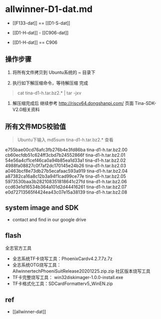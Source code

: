 

# allwinner-D1-dat.md

- [[F133-dat]] == [[D1-S-dat]] 

- [[D1-H-dat]] - [[C906-dat]]

- [[D1-H-dat]] == C906 





## 操作步骤

1. 将所有文件拷贝到 Ubuntu系统的 ~ 目录下

2. 执行如下解压缩命令，等待解压缩 完成

>   cat tina-d1-h.tar.bz2.* | tar -jxv
> 
1. 解压缩完成后 继续参考 http://riscv64.dongshanpi.com/ 页面 Tina-SDK-V2.0相关资料

## 所有文件MD5校验值

> Ubuntu下输入 md5sum tina-d1-h.tar.bz2.* 查看

e755bae00cd76afc3fb276b4e3fd86ba  tina-d1-h.tar.bz2.00
cb60ecfdb51c624ff3cbd7b24552866f  tina-d1-h.tar.bz2.01
54e56a4cf1cef46ca0a94b85ea1d33a1  tina-d1-h.tar.bz2.02
4988fa08827c0f7af2dc170145e24b26  tina-d1-h.tar.bz2.03
a0463bcf8e73db27b5ecafaac593a919  tina-d1-h.tar.bz2.04
a87382ca16a8c12b3a94f1cad99ce77e  tina-d1-h.tar.bz2.05
5973530baa3b282108351818641c27fd  tina-d1-h.tar.bz2.06
ccd63e1d16534b364a101d2d44416261  tina-d1-h.tar.bz2.07
e0d72713565f4424ea43c07e15a38139  tina-d1-h.tar.bz2.08


## system image and SDK 

- contact and find in our google drive 

## flash 

全志官方工具
- 全志系统TF卡烧写工具：PhoenixCardv4.2.7.7z.7z
- 全志系统OTG烧写工具：AllwinnertechPhoeniSuitRelease20201225.zip.zip
社区版本烧写工具
- TF卡完整烧写工具： win32diskimager-1.0.0-install.exe
- TF卡格式化工具：SDCardFormatterv5_WinEN.zip

## ref 

- [[allwinner-dat]]